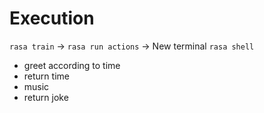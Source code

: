 # Execution

`rasa train` -> `rasa run actions` -> New terminal `rasa shell`
- greet according to time
- return time
- music
- return joke
